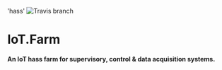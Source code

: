 'hass' ![Travis branch](https://api.travis-ci.org/josemotta/IoT.Hass.Farm.svg?branch=master)

# IoT.Farm

**An IoT hass farm for supervisory, control & data acquisition systems.**
